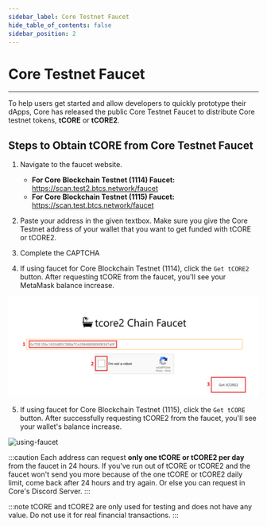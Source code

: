```yaml
---
sidebar_label: Core Testnet Faucet
hide_table_of_contents: false
sidebar_position: 2
---
```


# Core Testnet Faucet 
---

To help users get started and allow developers to quickly prototype their dApps, Core has released the public Core Testnet Faucet to distribute Core testnet tokens, **tCORE** or **tCORE2**. 

## Steps to Obtain tCORE from Core Testnet Faucet

1. Navigate to the faucet website.
    * **For Core Blockchain Testnet (1114) Faucet:** https://scan.test2.btcs.network/faucet
    * **For Core Blockchain Testnet (1115) Faucet:** https://scan.test.btcs.network/faucet

2. Paste your address in the given textbox. Make sure you give the Core Testnet address of your wallet that you want to get funded with tCORE or tCORE2.
3. Complete the CAPTCHA
4. If using faucet for Core Blockchain Testnet (1114), click the `Get tCORE2` button. After requesting tCORE from the faucet, you'll see your MetaMask balance increase.

![using-faucet-test2](../../static/img/faucet/faucet-test2.png)

5. If using faucet for Core Blockchain Testnet (1115), click the `Get tCORE` button. After successfully requesting tCORE2 from the faucet, you'll see your wallet's balance increase.

![using-faucet](../../static/img/facuet/faucet.png)

:::caution 
Each address can request **only one tCORE or tCORE2 per day** from the faucet in 24 hours. If you've run out of tCORE or tCORE2 and the faucet won't send you more because of the one tCORE or tCORE2 daily limit, come back after 24 hours and try again. Or else you can request in Core's Discord Server.
:::

:::note
tCORE and tCORE2 are only used for testing and does not have any value. Do not use it for real financial transactions.
:::



